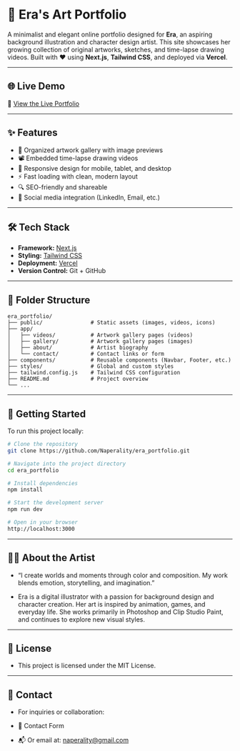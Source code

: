 # 🎨 Era's Art Portfolio

A minimalist and elegant online portfolio designed for **Era**, an aspiring background illustration and character design artist. This site showcases her growing collection of original artworks, sketches, and time-lapse drawing videos. Built with ❤️ using **Next.js**, **Tailwind CSS**, and deployed via **Vercel**.

---

## 🌐 Live Demo

🔗 [View the Live Portfolio](https://era-portfolio-sigma.vercel.app/)

---

## ✨ Features

- 🎨 Organized artwork gallery with image previews
- 📽️ Embedded time-lapse drawing videos
- 📱 Responsive design for mobile, tablet, and desktop
- ⚡ Fast loading with clean, modern layout
- 🔍 SEO-friendly and shareable
- 🔗 Social media integration (LinkedIn, Email, etc.)

---

## 🛠️ Tech Stack

- **Framework:** [Next.js](https://nextjs.org/)
- **Styling:** [Tailwind CSS](https://tailwindcss.com/)
- **Deployment:** [Vercel](https://vercel.com/)
- **Version Control:** Git + GitHub

---

## 📁 Folder Structure

```
era_portfolio/
├── public/               # Static assets (images, videos, icons)
├── app/
│   ├── videos/           # Artwork gallery pages (videos)
│   ├── gallery/          # Artwork gallery pages (images)
│   ├── about/            # Artist biography
│   └── contact/          # Contact links or form
├── components/           # Reusable components (Navbar, Footer, etc.)
├── styles/               # Global and custom styles
├── tailwind.config.js    # Tailwind CSS configuration
├── README.md             # Project overview
└── ...
```

---

## 🚀 Getting Started

To run this project locally:

```bash
# Clone the repository
git clone https://github.com/Naperality/era_portfolio.git

# Navigate into the project directory
cd era_portfolio

# Install dependencies
npm install

# Start the development server
npm run dev

# Open in your browser
http://localhost:3000

```
---

## 👩🏻 About the Artist
- “I create worlds and moments through color and composition. My work blends emotion, storytelling, and imagination.”

- Era is a digital illustrator with a passion for background design and character creation. Her art is inspired by animation, games, and everyday life. She works primarily in Photoshop and Clip Studio Paint, and continues to explore new visual styles.

---

## 📃 License
- This project is licensed under the MIT License.

---

## 💌 Contact
- For inquiries or collaboration:

- 📧 Contact Form
- 📬 Or email at: naperality@gmail.com